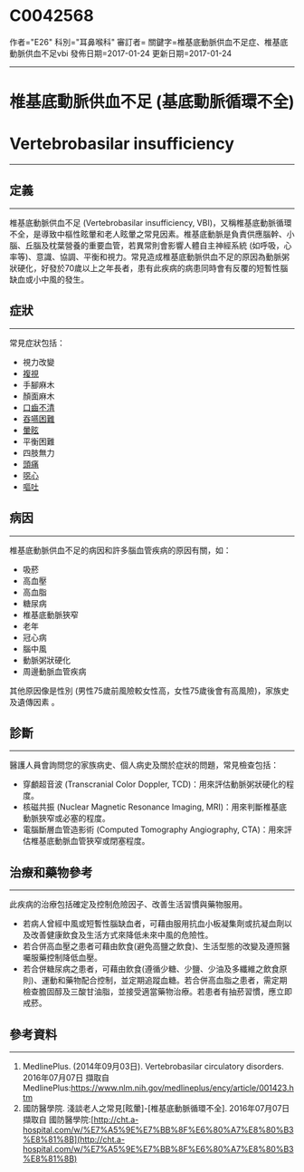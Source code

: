 # C0042568
作者="E26"
科別="耳鼻喉科"
審訂者=
關鍵字=椎基底動脈供血不足症、椎基底動脈供血不足vbi
發佈日期=2017-01-24
更新日期=2017-01-24

----------
# 椎基底動脈供血不足 (基底動脈循環不全)
# Vertebrobasilar insufficiency
----------
## 定義
----------

椎基底動脈供血不足 (Vertebrobasilar insufficiency, VBI)，又稱椎基底動脈循環不全，是導致中樞性眩暈和老人眩暈之常見因素。椎基底動脈是負責供應腦幹、小腦、丘腦及枕葉營養的重要血管，若異常則會影響人體自主神經系統 (如呼吸，心率等)、意識、協調、平衡和視力。常見造成椎基底動脈供血不足的原因為動脈粥狀硬化，好發於70歲以上之年長者，患有此疾病的病患同時會有反覆的短暫性腦缺血或小中風的發生。

## 症狀
----------

常見症狀包括：

- 視力改變
- [複視](C0012569)
- 手腳麻木
- 顏面麻木
- [口齒不清](C0234518)
- [吞嚥困難](C0011168)
- [暈眩](C0012833-01)
- 平衡困難
- 四肢無力
- [頭痛](C0018681)
- [噁心](C0027497)
- [嘔吐](C0042963)
## 病因
----------

椎基底動脈供血不足的病因和許多腦血管疾病的原因有關，如：

- 吸菸
- 高血壓
- 高血脂
- 糖尿病
- 椎基底動脈狹窄
- 老年
- 冠心病
- 腦中風
- 動脈粥狀硬化
- 周邊動脈血管疾病

其他原因像是性別 (男性75歲前風險較女性高，女性75歲後會有高風險)，家族史及遺傳因素 。

## 診斷
----------

醫護人員會詢問您的家族病史、個人病史及關於症狀的問題，常見檢查包括：

- 穿顱超音波 (Transcranial Color Doppler, TCD)：用來評估動脈粥狀硬化的程度。
- 核磁共振 (Nuclear Magnetic Resonance Imaging, MRI)：用來判斷椎基底動脈狹窄或必塞的程度。
- 電腦斷層血管造影術 (Computed Tomography Angiography, CTA)：用來評估椎基底動脈血管狹窄或閉塞程度。
## 治療和藥物參考
----------

此疾病的治療包括確定及控制危險因子、改善生活習慣與藥物服用。

- 若病人曾經中風或短暫性腦缺血者，可藉由服用抗血小板凝集劑或抗凝血劑以及改善健康飲食及生活方式來降低未來中風的危險性。
- 若合併高血壓之患者可藉由飲食(避免高鹽之飲食)、生活型態的改變及遵照醫囑服藥控制降低血壓。
- 若合併糖尿病之患者，可藉由飲食(遵循少糖、少鹽、少油及多纖維之飲食原則)、運動和藥物配合控制，並定期追蹤血糖。若合併高血脂之患者，需定期檢查膽固醇及三酸甘油脂，並接受適當藥物治療。若患者有抽菸習慣，應立即戒菸。
## 參考資料
----------
1. MedlinePlus. (2014年09月03日). Vertebrobasilar circulatory disorders. 2016年07月07日 擷取自 MedlinePlus:https://www.nlm.nih.gov/medlineplus/ency/article/001423.htm
2. 國防醫學院. 淺談老人之常見[眩暈]-[椎基底動脈循環不全]. 2016年07月07日 擷取自 國防醫學院:[http://cht.a-hospital.com/w/%E7%A5%9E%E7%BB%8F%E6%80%A7%E8%80%B3%E8%81%8B](http://cht.a-hospital.com/w/%E7%A5%9E%E7%BB%8F%E6%80%A7%E8%80%B3%E8%81%8B)



